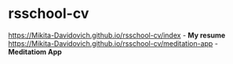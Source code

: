 # rsschool-cv
https://Mikita-Davidovich.github.io/rsschool-cv/index -  **My resume**
https://Mikita-Davidovich.github.io/rsschool-cv/meditation-app - **Meditatiom App**
